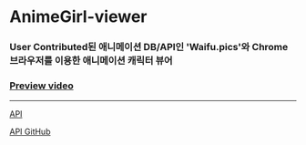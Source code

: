 # AnimeGirl-viewer
### User Contributed된 애니메이션 DB/API인 'Waifu.pics'와 Chrome 브라우저를 이용한 애니메이션 캐릭터 뷰어

### [Preview video](https://s3.us-west-2.amazonaws.com/secure.notion-static.com/1febe09a-efb1-4b1d-a3d7-f36d7c59f172/AnimeGirl-viewer.mp4?X-Amz-Algorithm=AWS4-HMAC-SHA256&X-Amz-Credential=AKIAT73L2G45O3KS52Y5%2F20210703%2Fus-west-2%2Fs3%2Faws4_request&X-Amz-Date=20210703T123715Z&X-Amz-Expires=86400&X-Amz-Signature=c7094d6f0e3c0537405573e907327399a8cc00c9819e25972823635c3e363643&X-Amz-SignedHeaders=host&response-content-disposition=filename%20%3D%22AnimeGirl-viewer.mp4%22)

------

[API](https://waifu.pics/docs)

[API GitHub](https://github.com/Waifu-pics/waifu-api)
